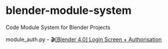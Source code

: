 # blender-module-system
Code Module System for Blender Projects

module_auth.py - :clapper:[[Blender 4.0] Login Screen + Authorisation](https://www.youtube.com/watch?v=lT3lVh1dh2s)
